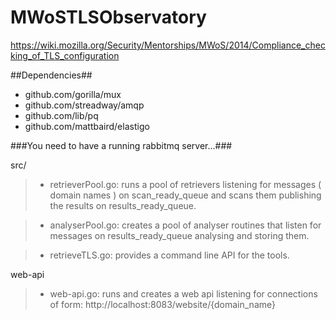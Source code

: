 MWoSTLSObservatory
==================

https://wiki.mozilla.org/Security/Mentorships/MWoS/2014/Compliance_checking_of_TLS_configuration

##Dependencies##

 * github.com/gorilla/mux
 * github.com/streadway/amqp
 * github.com/lib/pq
 * github.com/mattbaird/elastigo

###You need to have a running rabbitmq server...###

src/ 
>* retrieverPool.go: runs a pool of retrievers listening for messages ( domain names ) on scan\_ready\_queue and scans them publishing the results on  results\_ready\_queue.

>* analyserPool.go: creates a pool of analyser routines that listen for messages on results\_ready\_queue analysing and storing them.

>* retrieveTLS.go: provides a command line API for the tools.

web-api

>* web-api.go: runs and creates a web api listening for connections of form: http://localhost:8083/website/{domain_name}
